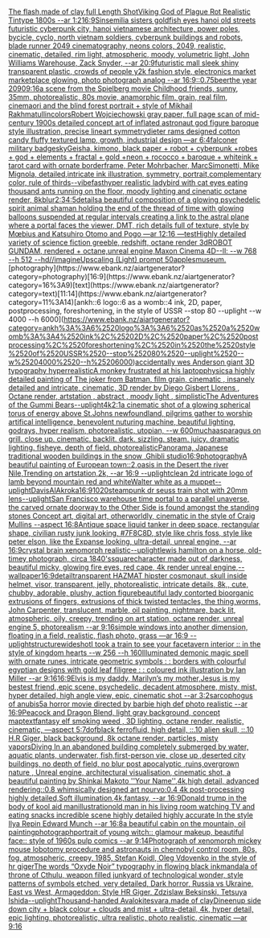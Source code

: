 [The flash,made of clay,full Length Shot](https://www.ebank.nz/aiartgenerator?category=The%2520flash%2Cmade%2520of%2520clay%2Cfull%2520Length%2520Shot)[Viking God of Plague Rot Realistic Tintype 1800s --ar 1:2](https://www.ebank.nz/aiartgenerator?category=Viking%2520God%2520of%2520Plague%2520Rot%2520Realistic%2520Tintype%25201800s%2520--ar%25201%3A2)[16:9](https://www.ebank.nz/aiartgenerator?category=16%3A9)[Sinsemilia sisters goldfish eyes hanoi old streets futuristic cyberpunk city, hanoi vietnamese architecture, power poles, bycicle, cyclo, north vietnam soldiers, cyberpunk buildings and robots, blade runner 2049 cinematography, neons colors, 2049, realistic, cinematic, detailed, rim light, atmospheric, moody, volumetric light, John Williams Warehouse, Zack Snyder, --ar 20:9](https://www.ebank.nz/aiartgenerator?category=Sinsemilia%2520sisters%2520goldfish%2520eyes%2520hanoi%2520old%2520streets%2520futuristic%2520cyberpunk%2520city%2C%2520hanoi%2520vietnamese%2520architecture%2C%2520power%2520poles%2C%2520bycicle%2C%2520cyclo%2C%2520north%2520vietnam%2520soldiers%2C%2520cyberpunk%2520buildings%2520and%2520robots%2C%2520blade%2520runner%25202049%2520cinematography%2C%2520neons%2520colors%2C%25202049%2C%2520realistic%2C%2520cinematic%2C%2520detailed%2C%2520rim%2520light%2C%2520atmospheric%2C%2520moody%2C%2520volumetric%2520light%2C%2520John%2520Williams%2520Warehouse%2C%2520Zack%2520Snyder%2C%2520--ar%252020%3A9)[futuristic mall sleek shiny transparent plastic, crowds of people y2k fashion style, electronics market marketplace glowing, photo photograph analog --ar 16:9](https://www.ebank.nz/aiartgenerator?category=futuristic%2520mall%2520sleek%2520shiny%2520transparent%2520plastic%2C%2520crowds%2520of%2520people%2520y2k%2520fashion%2520style%2C%2520electronics%2520market%2520marketplace%2520glowing%2C%2520photo%2520photograph%2520analog%2520--ar%252016%3A9)[::0.75](https://www.ebank.nz/aiartgenerator?category=%3A%3A0.75)[beer](https://www.ebank.nz/aiartgenerator?category=beer)[the year 2090](https://www.ebank.nz/aiartgenerator?category=the%2520year%25202090)[9:16](https://www.ebank.nz/aiartgenerator?category=9%3A16)[a scene from the Spielberg movie Childhood friends, sunny, 35mm, photorealistic, 80s movie, anamorphic film, grain, real film, cinema](https://www.ebank.nz/aiartgenerator?category=a%2520scene%2520from%2520the%2520Spielberg%2520movie%2520Childhood%2520friends%2C%2520sunny%2C%252035mm%2C%2520photorealistic%2C%252080s%2520movie%2C%2520anamorphic%2520film%2C%2520grain%2C%2520real%2520film%2C%2520cinema)[ori and the blind forest portrait + style of Mikhail Rakhmatullin](https://www.ebank.nz/aiartgenerator?category=ori%2520and%2520the%2520blind%2520forest%2520portrait%2520%2B%2520style%2520of%2520Mikhail%2520Rakhmatullin)[colors](https://www.ebank.nz/aiartgenerator?category=colors)[Robert Wojciechowski gray paper, full page scan of mid-century 1900s detailed concept art of inflated astronaut god figure baroque style illustration, precise lineart symmetry](https://www.ebank.nz/aiartgenerator?category=Robert%2520Wojciechowski%2520gray%2520paper%2C%2520full%2520page%2520scan%2520of%2520mid-century%25201900s%2520detailed%2520concept%2520art%2520of%2520inflated%2520astronaut%2520god%2520figure%2520baroque%2520style%2520illustration%2C%2520precise%2520lineart%2520symmetry)[dieter rams designed cotton candy fluffy textured lamp, growth, industrial design —ar 6:4](https://www.ebank.nz/aiartgenerator?category=dieter%2520rams%2520designed%2520cotton%2520candy%2520fluffy%2520textured%2520lamp%2C%2520growth%2C%2520industrial%2520design%2520%E2%80%94ar%25206%3A4)[falconer military badge](https://www.ebank.nz/aiartgenerator?category=falconer%2520military%2520badge)[sky](https://www.ebank.nz/aiartgenerator?category=sky)[Geisha, kimono, black paper + robot + cyberpunk +robes + god + elements + fractal + gold +neon + rococco + baroque + whiteink + tarot card with ornate borderframe, Peter Mohrbacher, MarcSimonetti, Mike Mignola, detailed,intricate ink illustration, symmetry, portrait,complementary color, rule of thirds](https://www.ebank.nz/aiartgenerator?category=Geisha%2C%2520kimono%2C%2520black%2520paper%2520%2B%2520robot%2520%2B%2520cyberpunk%2520%2Brobes%2520%2B%2520god%2520%2B%2520elements%2520%2B%2520fractal%2520%2B%2520gold%2520%2Bneon%2520%2B%2520rococco%2520%2B%2520baroque%2520%2B%2520whiteink%2520%2B%2520tarot%2520card%2520with%2520ornate%2520borderframe%2C%2520Peter%2520Mohrbacher%2C%2520MarcSimonetti%2C%2520Mike%2520Mignola%2C%2520detailed%2Cintricate%2520ink%2520illustration%2C%2520symmetry%2C%2520portrait%2Ccomplementary%2520color%2C%2520rule%2520of%2520thirds)[--vibefast](https://www.ebank.nz/aiartgenerator?category=--vibefast)[hyper realistic ladybird with cat eyes eating thousand ants running on the floor, moody lighting and cinenatic octane render, 8k](https://www.ebank.nz/aiartgenerator?category=hyper%2520realistic%2520ladybird%2520with%2520cat%2520eyes%2520eating%2520thousand%2520ants%2520running%2520on%2520the%2520floor%2C%2520moody%2520lighting%2520and%2520cinenatic%2520octane%2520render%2C%25208k)[blur](https://www.ebank.nz/aiartgenerator?category=blur)[2:3](https://www.ebank.nz/aiartgenerator?category=2%3A3)[4:5](https://www.ebank.nz/aiartgenerator?category=4%3A5)[details](https://www.ebank.nz/aiartgenerator?category=details)[a beautiful composition of a glowing psychedelic spirit animal shaman holding the end of the thread of time with glowing balloons suspended at regular intervals creating a link to the astral plane where a portal faces the viewer, DMT,  rich details full of texture, style by Mœbius and Katsuhiro Otomo and Pogo —ar 12:16 —test](https://www.ebank.nz/aiartgenerator?category=a%2520beautiful%2520composition%2520of%2520a%2520glowing%2520psychedelic%2520spirit%2520animal%2520shaman%2520holding%2520the%2520end%2520of%2520the%2520thread%2520of%2520time%2520with%2520glowing%2520balloons%2520suspended%2520at%2520regular%2520intervals%2520creating%2520a%2520link%2520to%2520the%2520astral%2520plane%2520where%2520a%2520portal%2520faces%2520the%2520viewer%2C%2520DMT%2C%2520%2520rich%2520details%2520full%2520of%2520texture%2C%2520style%2520by%2520M%C5%93bius%2520and%2520Katsuhiro%2520Otomo%2520and%2520Pogo%2520%E2%80%94ar%252012%3A16%2520%E2%80%94test)[Highly detailed variety of science fiction greeble, redshift, octane render 3d](https://www.ebank.nz/aiartgenerator?category=Highly%2520detailed%2520variety%2520of%2520science%2520fiction%2520greeble%2C%2520redshift%2C%2520octane%2520render%25203d)[ROBOT GUNDAM, rendered + octane,unreal engine,Maxon Cinema 4D--ll: --w 768 --h 512 --hd](https://www.ebank.nz/aiartgenerator?category=ROBOT%2520GUNDAM%2C%2520rendered%2520%2B%2520octane%2Cunreal%2520engine%2CMaxon%2520Cinema%25204D--ll%3A%2520--w%2520768%2520--h%2520512%2520--hd)[//imagineUpscaling (Light) prompt 50](https://www.ebank.nz/aiartgenerator?category=//imagineUpscaling%2520%28Light%29%2520prompt%252050)[apples](https://www.ebank.nz/aiartgenerator?category=apples)[museum.](https://www.ebank.nz/aiartgenerator?category=museum.)[photography](https://www.ebank.nz/aiartgenerator?category=photography)[16:9](https://www.ebank.nz/aiartgenerator?category=16%3A9)[text](https://www.ebank.nz/aiartgenerator?category=text)[11:14](https://www.ebank.nz/aiartgenerator?category=11%3A14)[ankh::6 logo::6 as a womb::4 ink, 2D, paper, postprocessing, foreshortening, in the style of USSR --stop 80 --uplight --w 4000 --h 6000](https://www.ebank.nz/aiartgenerator?category=ankh%3A%3A6%2520logo%3A%3A6%2520as%2520a%2520womb%3A%3A4%2520ink%2C%25202D%2C%2520paper%2C%2520postprocessing%2C%2520foreshortening%2C%2520in%2520the%2520style%2520of%2520USSR%2520--stop%252080%2520--uplight%2520--w%25204000%2520--h%25206000)[accidentally wes Anderson giant  3D typography hyperrealistic](https://www.ebank.nz/aiartgenerator?category=accidentally%2520wes%2520Anderson%2520giant%2520%25203D%2520typography%2520hyperrealistic)[A monkey frustrated at his laptop](https://www.ebank.nz/aiartgenerator?category=A%2520monkey%2520frustrated%2520at%2520his%2520laptop)[physics](https://www.ebank.nz/aiartgenerator?category=physics)[a highly detailed painting of The joker from Batman, film grain, cinematic , insanely detailed and intricate, cinematic, 3D render by Diego Gisbert Llorens , Octane render, artstation , abstract , moody light , simplistic](https://www.ebank.nz/aiartgenerator?category=a%2520highly%2520detailed%2520painting%2520of%2520The%2520joker%2520from%2520Batman%2C%2520film%2520grain%2C%2520cinematic%2520%2C%2520insanely%2520detailed%2520and%2520intricate%2C%2520cinematic%2C%25203D%2520render%2520by%2520Diego%2520Gisbert%2520Llorens%2520%2C%2520Octane%2520render%2C%2520artstation%2520%2C%2520abstract%2520%2C%2520moody%2520light%2520%2C%2520simplistic)[The Adventures of the Gummi Bears](https://www.ebank.nz/aiartgenerator?category=The%2520Adventures%2520of%2520the%2520Gummi%2520Bears)[--uplight](https://www.ebank.nz/aiartgenerator?category=--uplight)[4k](https://www.ebank.nz/aiartgenerator?category=4k)[2:1](https://www.ebank.nz/aiartgenerator?category=2%3A1)[a cinematic shot of a glowing spherical torus of energy above St.Johns newfoundland, pilgrims gather to worship artifical intelligence, benevolent nuturing machine, beautiful lighting, godrays, hyper realism, photorealistic, utopian, --w 600](https://www.ebank.nz/aiartgenerator?category=a%2520cinematic%2520shot%2520of%2520a%2520glowing%2520spherical%2520torus%2520of%2520energy%2520above%2520St.Johns%2520newfoundland%2C%2520pilgrims%2520gather%2520to%2520worship%2520artifical%2520intelligence%2C%2520benevolent%2520nuturing%2520machine%2C%2520beautiful%2520lighting%2C%2520godrays%2C%2520hyper%2520realism%2C%2520photorealistic%2C%2520utopian%2C%2520--w%2520600)[mucha](https://www.ebank.nz/aiartgenerator?category=mucha)[asparagus on grill. close up. cinematic. backlit. dark. sizzling.  steam. juicy. dramatic lighting. fisheye. depth of field. photorealistic](https://www.ebank.nz/aiartgenerator?category=asparagus%2520on%2520grill.%2520close%2520up.%2520cinematic.%2520backlit.%2520dark.%2520sizzling.%2520%2520steam.%2520juicy.%2520dramatic%2520lighting.%2520fisheye.%2520depth%2520of%2520field.%2520photorealistic)[Panorama, Japanese traditional wooden buildings in the snow ,Ghibli studio](https://www.ebank.nz/aiartgenerator?category=Panorama%2C%2520Japanese%2520traditional%2520wooden%2520buildings%2520in%2520the%2520snow%2520%2CGhibli%2520studio)[16:9](https://www.ebank.nz/aiartgenerator?category=16%3A9)[photography](https://www.ebank.nz/aiartgenerator?category=photography)[A beautiful painting of European town::2,oasis in the Desert,the river Nile,Trending on artstation,2k, --ar 16:9 --uplight](https://www.ebank.nz/aiartgenerator?category=A%2520beautiful%2520painting%2520of%2520European%2520town%3A%3A2%2Coasis%2520in%2520the%2520Desert%2Cthe%2520river%2520Nile%2CTrending%2520on%2520artstation%2C2k%2C%2520--ar%252016%3A9%2520--uplight)[clean 2d intricate logo of lamb beyond mountain red and white](https://www.ebank.nz/aiartgenerator?category=clean%25202d%2520intricate%2520logo%2520of%2520lamb%2520beyond%2520mountain%2520red%2520and%2520white)[Walter white as a muppet](https://www.ebank.nz/aiartgenerator?category=Walter%2520white%2520as%2520a%2520muppet)[--uplight](https://www.ebank.nz/aiartgenerator?category=--uplight)[Davis](https://www.ebank.nz/aiartgenerator?category=Davis)[AlAkroka](https://www.ebank.nz/aiartgenerator?category=AlAkroka)[16:9](https://www.ebank.nz/aiartgenerator?category=16%3A9)[1020](https://www.ebank.nz/aiartgenerator?category=1020)[steampunk dr seuss train shot with 20mm lens](https://www.ebank.nz/aiartgenerator?category=steampunk%2520dr%2520seuss%2520train%2520shot%2520with%252020mm%2520lens)[--uplight](https://www.ebank.nz/aiartgenerator?category=--uplight)[San Francisco warehouse time portal to a parallel unaverse, the carved ornate doorway to the Other Side is found amongst the standing stones Concept art, digital art, otherworldly, cinematic in the style of Craig Mullins --aspect 16:8](https://www.ebank.nz/aiartgenerator?category=San%2520Francisco%2520warehouse%2520time%2520portal%2520to%2520a%2520parallel%2520unaverse%2C%2520the%2520carved%2520ornate%2520doorway%2520to%2520the%2520Other%2520Side%2520is%2520found%2520amongst%2520the%2520standing%2520stones%2520Concept%2520art%2C%2520digital%2520art%2C%2520otherworldly%2C%2520cinematic%2520in%2520the%2520style%2520of%2520Craig%2520Mullins%2520--aspect%252016%3A8)[Antique space liquid tanker in deep space, rectangular shape, civilian rusty junk looking, #7F8C8D, style like chris foss, style like peter elson, like the Expanse looking, ultra-detail, unreal engine, --ar 16:9](https://www.ebank.nz/aiartgenerator?category=Antique%2520space%2520liquid%2520tanker%2520in%2520deep%2520space%2C%2520rectangular%2520shape%2C%2520civilian%2520rusty%2520junk%2520looking%2C%2520%237F8C8D%2C%2520style%2520like%2520chris%2520foss%2C%2520style%2520like%2520peter%2520elson%2C%2520like%2520the%2520Expanse%2520looking%2C%2520ultra-detail%2C%2520unreal%2520engine%2C%2520--ar%252016%3A9)[crystal brain xenomorph realistic](https://www.ebank.nz/aiartgenerator?category=crystal%2520brain%2520xenomorph%2520realistic)[--uplight](https://www.ebank.nz/aiartgenerator?category=--uplight)[lewis hamilton on a horse, old-timey photograph, circa 1840's](https://www.ebank.nz/aiartgenerator?category=lewis%2520hamilton%2520on%2520a%2520horse%2C%2520old-timey%2520photograph%2C%2520circa%25201840%27s)[square](https://www.ebank.nz/aiartgenerator?category=square)[character made out of darkness, beautiful micky, glowing fire eyes, red cape, 4k render unreal engine,](https://www.ebank.nz/aiartgenerator?category=character%2520made%2520out%2520of%2520darkness%2C%2520beautiful%2520micky%2C%2520glowing%2520fire%2520eyes%2C%2520red%2520cape%2C%25204k%2520render%2520unreal%2520engine%2C)[--wallpaper](https://www.ebank.nz/aiartgenerator?category=--wallpaper)[16:9](https://www.ebank.nz/aiartgenerator?category=16%3A9)[detail](https://www.ebank.nz/aiartgenerator?category=detail)[transparent HAZMAT hipster cosmonaut, skull inside helmet, visor, transparent, jelly, photorealistic, intricate details, 8k,, cute, chubby, adorable, plushy, action figure](https://www.ebank.nz/aiartgenerator?category=transparent%2520HAZMAT%2520hipster%2520cosmonaut%2C%2520skull%2520inside%2520helmet%2C%2520visor%2C%2520transparent%2C%2520jelly%2C%2520photorealistic%2C%2520intricate%2520details%2C%25208k%2C%2C%2520cute%2C%2520chubby%2C%2520adorable%2C%2520plushy%2C%2520action%2520figure)[beautiful lady contorted bioorganic extrusions of fingers, extrusions of thick twisted tentacles, the thing,worms, John Carpenter,  translucent, marble,  oil painting, nightmare, back lit, atmospheric, oily, creepy,  trending on art station, octane render, unreal engine 5, photorealism --ar 9:16](https://www.ebank.nz/aiartgenerator?category=beautiful%2520lady%2520contorted%2520bioorganic%2520extrusions%2520of%2520fingers%2C%2520extrusions%2520of%2520thick%2520twisted%2520tentacles%2C%2520the%2520thing%2Cworms%2C%2520John%2520Carpenter%2C%2520%2520translucent%2C%2520marble%2C%2520%2520oil%2520painting%2C%2520nightmare%2C%2520back%2520lit%2C%2520atmospheric%2C%2520oily%2C%2520creepy%2C%2520%2520trending%2520on%2520art%2520station%2C%2520octane%2520render%2C%2520unreal%2520engine%25205%2C%2520photorealism%2520--ar%25209%3A16)[simple windows into another dimension, floating in a field, realistic, flash photo, grass —ar 16:9 --uplight](https://www.ebank.nz/aiartgenerator?category=simple%2520windows%2520into%2520another%2520dimension%2C%2520floating%2520in%2520a%2520field%2C%2520realistic%2C%2520flash%2520photo%2C%2520grass%2520%E2%80%94ar%252016%3A9%2520--uplight)[structure](https://www.ebank.nz/aiartgenerator?category=structure)[wideshot](https://www.ebank.nz/aiartgenerator?category=wideshot)[I took a train to see your face](https://www.ebank.nz/aiartgenerator?category=I%2520took%2520a%2520train%2520to%2520see%2520your%2520face)[tavern interior :: in the style of kingdom hearts --w 256 --h 160](https://www.ebank.nz/aiartgenerator?category=tavern%2520interior%2520%3A%3A%2520in%2520the%2520style%2520of%2520kingdom%2520hearts%2520--w%2520256%2520--h%2520160)[Illuminated demonic magic spell with ornate runes, intricate geometric symbols : : borders with colourful egyptian designs with gold leaf filigree : : coloured ink illustration by Ian Miller --ar 9:16](https://www.ebank.nz/aiartgenerator?category=Illuminated%2520demonic%2520magic%2520spell%2520with%2520ornate%2520runes%2C%2520intricate%2520geometric%2520symbols%2520%3A%2520%3A%2520borders%2520with%2520colourful%2520egyptian%2520designs%2520with%2520gold%2520leaf%2520filigree%2520%3A%2520%3A%2520coloured%2520ink%2520illustration%2520by%2520Ian%2520Miller%2520--ar%25209%3A16)[16:9](https://www.ebank.nz/aiartgenerator?category=16%3A9)[Elvis is my daddy, Marilyn’s my mother,Jesus is my bestest friend,,epic scene, psychedelic, decadent atmosphere, misty, mist, hyper detailed, high angle view, epic, cinematic shot --ar 3:2](https://www.ebank.nz/aiartgenerator?category=Elvis%2520is%2520my%2520daddy%2C%2520Marilyn%E2%80%99s%2520my%2520mother%2CJesus%2520is%2520my%2520bestest%2520friend%2C%2Cepic%2520scene%2C%2520psychedelic%2C%2520decadent%2520atmosphere%2C%2520misty%2C%2520mist%2C%2520hyper%2520detailed%2C%2520high%2520angle%2520view%2C%2520epic%2C%2520cinematic%2520shot%2520--ar%25203%3A2)[sarcophogus of anubis](https://www.ebank.nz/aiartgenerator?category=sarcophogus%2520of%2520anubis)[5](https://www.ebank.nz/aiartgenerator?category=5)[a horror movie directed by barbie high def photo realistic --ar 16:9](https://www.ebank.nz/aiartgenerator?category=a%2520horror%2520movie%2520directed%2520by%2520barbie%2520high%2520def%2520photo%2520realistic%2520--ar%252016%3A9)[Peacock and Dragon Blend, light gray background, concept map](https://www.ebank.nz/aiartgenerator?category=Peacock%2520and%2520Dragon%2520Blend%2C%2520light%2520gray%2520background%2C%2520concept%2520map)[text](https://www.ebank.nz/aiartgenerator?category=text)[fantasy elf smoking weed , 3D lighting, octane render, realistic, cinematic, —aspect 5:7](https://www.ebank.nz/aiartgenerator?category=fantasy%2520elf%2520smoking%2520weed%2520%2C%25203D%2520lighting%2C%2520octane%2520render%2C%2520realistic%2C%2520cinematic%2C%2520%E2%80%94aspect%25205%3A7)[dof](https://www.ebank.nz/aiartgenerator?category=dof)[black ferrofluid, high detail, ::.10 alien skull, ::.10 H.R Giger, black background, 8k octane render, particles, misty vapors](https://www.ebank.nz/aiartgenerator?category=black%2520ferrofluid%2C%2520high%2520detail%2C%2520%3A%3A.10%2520alien%2520skull%2C%2520%3A%3A.10%2520H.R%2520Giger%2C%2520black%2520background%2C%25208k%2520octane%2520render%2C%2520particles%2C%2520misty%2520vapors)[Diving In an abandoned building completely submerged by water, aquatic plants, underwater, fish,first-person vie, close up ,deserted city buildings, no depth of field, no blur post apocalyptic ,ruins,overgrown nature , Unreal engine, architectural visualisation, cinematic shot, a beautiful painting by Shinkai Makoto ''Your Name'',4k,high detail, advanced rendering::0.8 whimsically designed art nourvo:0.4 4k post-processing highly detailed,Soft illumination,4k,fantasy, --ar 16:9](https://www.ebank.nz/aiartgenerator?category=Diving%2520In%2520an%2520abandoned%2520building%2520completely%2520submerged%2520by%2520water%2C%2520aquatic%2520plants%2C%2520underwater%2C%2520fish%2Cfirst-person%2520vie%2C%2520close%2520up%2520%2Cdeserted%2520city%2520buildings%2C%2520no%2520depth%2520of%2520field%2C%2520no%2520blur%2520post%2520apocalyptic%2520%2Cruins%2Covergrown%2520nature%2520%2C%2520Unreal%2520engine%2C%2520architectural%2520visualisation%2C%2520cinematic%2520shot%2C%2520a%2520beautiful%2520painting%2520by%2520Shinkai%2520Makoto%2520%27%27Your%2520Name%27%27%2C4k%2Chigh%2520detail%2C%2520advanced%2520rendering%3A%3A0.8%2520whimsically%2520designed%2520art%2520nourvo%3A0.4%25204k%2520post-processing%2520highly%2520detailed%2CSoft%2520illumination%2C4k%2Cfantasy%2C%2520--ar%252016%3A9)[Donald trump in the body of kool aid man](https://www.ebank.nz/aiartgenerator?category=Donald%2520trump%2520in%2520the%2520body%2520of%2520kool%2520aid%2520man)[illustration](https://www.ebank.nz/aiartgenerator?category=illustration)[old man in his living room watching TV and eating snacks incredible scene highly detailed highly accurate In the style Ilya Repin Edward Munch --ar 16:8](https://www.ebank.nz/aiartgenerator?category=old%2520man%2520in%2520his%2520living%2520room%2520watching%2520TV%2520and%2520eating%2520snacks%2520incredible%2520scene%2520highly%2520detailed%2520highly%2520accurate%2520In%2520the%2520style%2520Ilya%2520Repin%2520Edward%2520Munch%2520--ar%252016%3A8)[a beautiful cabin on the mountain, oil painting](https://www.ebank.nz/aiartgenerator?category=a%2520beautiful%2520cabin%2520on%2520the%2520mountain%2C%2520oil%2520painting)[photograph](https://www.ebank.nz/aiartgenerator?category=photograph)[portrait of young witch:: glamour makeup, beautiful face:: style of 1960s pulp comics --ar 9:14](https://www.ebank.nz/aiartgenerator?category=portrait%2520of%2520young%2520witch%3A%3A%2520glamour%2520makeup%2C%2520beautiful%2520face%3A%3A%2520style%2520of%25201960s%2520pulp%2520comics%2520--ar%25209%3A14)[Photograph of xenomorph mickey mouse lobotomy procedure  and astronauts in chernobyl control room, 80s, fog, atmospheric, creepy, 1985, Stefan Koidl, Oleg Vdovenko in the style of hr giger](https://www.ebank.nz/aiartgenerator?category=Photograph%2520of%2520xenomorph%2520mickey%2520mouse%2520lobotomy%2520procedure%2520%2520and%2520astronauts%2520in%2520chernobyl%2520control%2520room%2C%252080s%2C%2520fog%2C%2520atmospheric%2C%2520creepy%2C%25201985%2C%2520Stefan%2520Koidl%2C%2520Oleg%2520Vdovenko%2520in%2520the%2520style%2520of%2520hr%2520giger)[The words “Oxyde Noir” typography in flowing black ink](https://www.ebank.nz/aiartgenerator?category=The%2520words%2520%E2%80%9COxyde%2520Noir%E2%80%9D%2520typography%2520in%2520flowing%2520black%2520ink)[mandala of throne of Cthulu, weapon filled junkyard of technological wonder, style patterns of symbols etched, very detailed, Dark horror, Russia vs Ukraine, East vs West, Armageddon: Style HR Giger, Zdzislaw Beksinski, Tetsuya Ishida](https://www.ebank.nz/aiartgenerator?category=mandala%2520of%2520throne%2520of%2520Cthulu%2C%2520weapon%2520filled%2520junkyard%2520of%2520technological%2520wonder%2C%2520style%2520patterns%2520of%2520symbols%2520etched%2C%2520very%2520detailed%2C%2520Dark%2520horror%2C%2520Russia%2520vs%2520Ukraine%2C%2520East%2520vs%2520West%2C%2520Armageddon%3A%2520Style%2520HR%2520Giger%2C%2520Zdzislaw%2520Beksinski%2C%2520Tetsuya%2520Ishida)[--uplight](https://www.ebank.nz/aiartgenerator?category=--uplight)[Thousand-handed Avalokitesvara,made of clay](https://www.ebank.nz/aiartgenerator?category=Thousand-handed%2520Avalokitesvara%2Cmade%2520of%2520clay)[Dineen](https://www.ebank.nz/aiartgenerator?category=Dineen)[up side down city + black colour + clouds and mist + ultra-detail, 4k, hyper detail, epic lighting, photorealistic, ultra realistic, photo realistic, cinematic —ar 9:16](https://www.ebank.nz/aiartgenerator?category=up%2520side%2520down%2520city%2520%2B%2520black%2520colour%2520%2B%2520clouds%2520and%2520mist%2520%2B%2520ultra-detail%2C%25204k%2C%2520hyper%2520detail%2C%2520epic%2520lighting%2C%2520photorealistic%2C%2520ultra%2520realistic%2C%2520photo%2520realistic%2C%2520cinematic%2520%E2%80%94ar%25209%3A16)